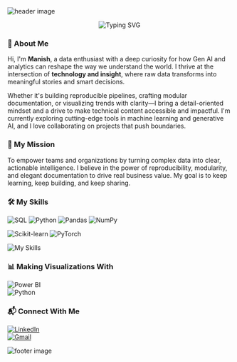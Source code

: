 <div style="width: 120%;">
<img src="https://capsule-render.vercel.app/api?type=waving&color=00CED1&height=120&section=header" alt="header image" />
</div>
<p align="center">
  <img src="https://readme-typing-svg.herokuapp.com?font=Fira+Code&size=24&pause=1000&color=D16B86&center=true&vCenter=true&width=600&lines=Hello%2C+I'm+Manish;Passionate+about+Gen+AI+%26+Data+Science" alt="Typing SVG" />
</p>



### 👋 About Me

Hi, I'm **Manish**, a data enthusiast with a deep curiosity for how Gen AI and analytics can reshape the way we understand the world. I thrive at the intersection of **technology and insight**, where raw data transforms into meaningful stories and smart decisions.

Whether it's building reproducible pipelines, crafting modular documentation, or visualizing trends with clarity—I bring a detail-oriented mindset and a drive to make technical content accessible and impactful. I'm currently exploring cutting-edge tools in machine learning and generative AI, and I love collaborating on projects that push boundaries.



### 🎯 My Mission

To empower teams and organizations by turning complex data into clear, actionable intelligence. I believe in the power of reproducibility, modularity, and elegant documentation to drive real business value. My goal is to keep learning, keep building, and keep sharing.



### 🛠️ My Skills

<!-- Programming Languages -->
![SQL](https://img.shields.io/badge/SQL-4479A1?style=for-the-badge&logo=postgresql&logoColor=white)
![Python](https://img.shields.io/badge/Python-3776AB?style=for-the-badge&logo=python&logoColor=white)
![Pandas](https://img.shields.io/badge/Pandas-150458?style=for-the-badge&logo=pandas&logoColor=white)
![NumPy](https://img.shields.io/badge/NumPy-013243?style=for-the-badge&logo=numpy&logoColor=white)

<!-- Machine Learning Tools -->
![Scikit-learn](https://img.shields.io/badge/Scikit--learn-F7931E?style=for-the-badge&logo=scikit-learn&logoColor=white)
![PyTorch](https://img.shields.io/badge/PyTorch-EE4C2C?style=for-the-badge&logo=pytorch&logoColor=white)



![My Skills](https://skillicons.dev/icons?i=python,mysql,github,fastapi,git)



### 📊 Making Visualizations With

![Power BI](https://img.shields.io/badge/PowerBI-F2C811?style=for-the-badge&logo=powerbi&logoColor=black)  
![Python](https://img.shields.io/badge/Python-3776AB?style=for-the-badge&logo=python&logoColor=white)



### 📬 Connect With Me

[![LinkedIn](https://img.shields.io/badge/-LinkedIn-0A66C2?style=for-the-badge&logo=linkedin&logoColor=white)]()  
[![Gmail](https://img.shields.io/badge/-Gmail-D14836?style=for-the-badge&logo=gmail&logoColor=white)]()


<div style="width: 120%;">
<img src="https://capsule-render.vercel.app/api?type=waving&color=00CED1&height=120&section=footer" alt="footer image"/>
</div>
